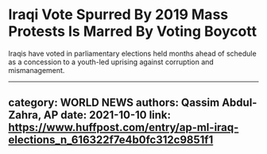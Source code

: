 # Iraqi Vote Spurred By 2019 Mass Protests Is Marred By Voting Boycott

Iraqis have voted in parliamentary elections held months ahead of schedule as a concession to a youth-led uprising against corruption and mismanagement.

---
category: WORLD NEWS
authors: Qassim Abdul-Zahra, AP
date: 2021-10-10
link: https://www.huffpost.com/entry/ap-ml-iraq-elections_n_616322f7e4b0fc312c9851f1
---
